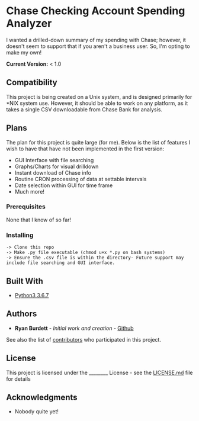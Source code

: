 # Chase Checking Account Spending Analyzer

I wanted a drilled-down summary of my spending with Chase; however, it doesn't seem to support that if you aren't a business user. So, I'm opting to make my own!  
  
**Current Version:** < 1.0
  

## Compatibility

This project is being created on a Unix system, and is designed primarily for *NIX system use. However, it should be able to work on any platform, as it takes a single CSV downloadable from Chase Bank for analysis.

## Plans

The plan for this project is quite large (for me). Below is the list of features I wish to have that have not been implemented in the first version:  

* GUI Interface with file searching
* Graphs/Charts for visual drilldown
* Instant download of Chase info
* Routine CRON processing of data at settable intervals
* Date selection within GUI for time frame 
* Much more!


### Prerequisites

None that I know of so far!

### Installing


```
-> Clone this repo
-> Make .py file executable (chmod u+x *.py on bash systems)
-> Ensure the .csv file is within the directory- Future support may include file searching and GUI interface.
```

## Built With

* [Python3 3.6.7](https://www.python.org/download/releases/3.0/)

## Authors

* **Ryan Burdett** - *Initial work and creation* - [Github](https://github.com/RBurdett4)

See also the list of [contributors](https://github.com/your/project/contributors) who participated in this project.

## License

This project is licensed under the ________ License - see the [LICENSE.md](LICENSE.md) file for details

## Acknowledgments

* Nobody quite yet!